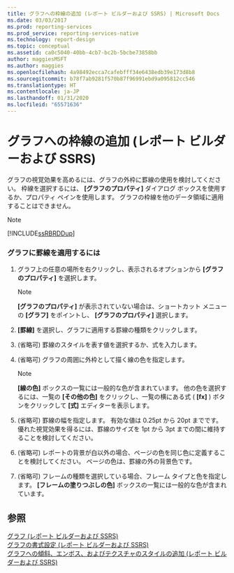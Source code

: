 ```yaml
---
title: グラフへの枠線の追加 (レポート ビルダーおよび SSRS) | Microsoft Docs
ms.date: 03/03/2017
ms.prod: reporting-services
ms.prod_service: reporting-services-native
ms.technology: report-design
ms.topic: conceptual
ms.assetid: ca0c5040-40bb-4cb7-bc2b-5bcbe73858bb
author: maggiesMSFT
ms.author: maggies
ms.openlocfilehash: 4a98492ecca7cafebfff34e6438edb39e173d8b8
ms.sourcegitcommit: b78f7ab9281f570b87f96991ebd9a095812cc546
ms.translationtype: HT
ms.contentlocale: ja-JP
ms.lasthandoff: 01/31/2020
ms.locfileid: "65571636"
---
```

# <a name="add-a-border-frame-to-a-chart-report-builder-and-ssrs"></a>グラフへの枠線の追加 (レポート ビルダーおよび SSRS)
  グラフの視覚効果を高めるには、グラフの外枠に罫線の使用を検討してください。 枠線を選択するには、 **[グラフのプロパティ]** ダイアログ ボックスを使用するか、プロパティ ペインを使用します。 グラフの枠線を他のデータ領域に適用することはできません。  
  
> [!NOTE]  
>  [!INCLUDE[ssRBRDDup](../../includes/ssrbrddup-md.md)]  
  
### <a name="to-apply-a-border-to-a-chart"></a>グラフに罫線を適用するには  
  
1.  グラフ上の任意の場所を右クリックし、表示されるオプションから **[グラフのプロパティ]** を選択します。  
  
    > [!NOTE]  
    >  **[グラフのプロパティ]** が表示されていない場合は、ショートカット メニューの **[グラフ]** をポイントし、 **[グラフのプロパティ]** 選択します。  
  
2.  **[罫線]** を選択し、グラフに適用する罫線の種類をクリックします。  
  
3.  (省略可) 罫線のスタイルを表す値を選択するか、式を入力します。  
  
4.  (省略可) グラフの周囲に外枠として描く線の色を指定します。  
  
    > [!NOTE]  
    >  **[線の色]** ボックスの一覧には一般的な色が含まれています。 他の色を選択するには、一覧の **[その他の色]** をクリックし、一覧の横にある式 ( **[fx]** ) ボタンをクリックして **[式]** エディターを表示します。  
  
5.  (省略可) 罫線の幅を指定します。 有効な値は 0.25pt から 20pt までです。 優れた視覚効果を得るには、罫線のサイズを 1pt から 3pt までの間に維持することを検討してください。  
  
6.  (省略可) レポートの背景が白以外の場合、ページの色を同じ色に定義することを検討してください。 ページの色は、罫線の外の背景色です。  
  
7.  (省略可) フレームの種類を選択している場合、フレーム タイプと色を指定します。 **[フレームの塗りつぶしの色]** ボックスの一覧には一般的な色が含まれています。  
  
## <a name="see-also"></a>参照  
 [グラフ &#40;レポート ビルダーおよび SSRS&#41;](../../reporting-services/report-design/charts-report-builder-and-ssrs.md)   
 [グラフの書式設定 (レポート ビルダーおよび SSRS)](../../reporting-services/report-design/formatting-a-chart-report-builder-and-ssrs.md)   
 [グラフへの傾斜、エンボス、およびテクスチャのスタイルの追加 &#40;レポート ビルダーおよび SSRS&#41;](../../reporting-services/report-design/chart-effects-add-bevel-emboss-or-texture-report-builder.md)  
  
  
